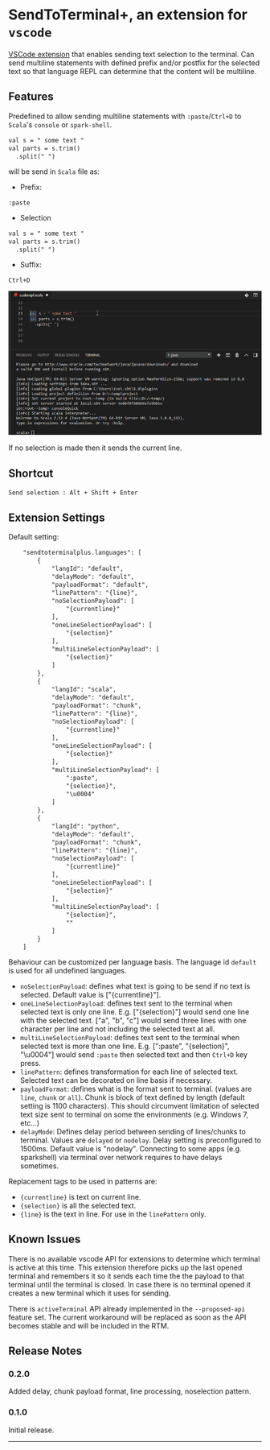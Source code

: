# SendToTerminal+, an extension for `vscode`

[VSCode extension](https://marketplace.visualstudio.com/items?itemName=ivoh.openfileatcursor) that enables sending text selection to the terminal. Can send multiline statements with defined prefix and/or postfix for the selected text so that language REPL can determine that the content will be multiline.

## Features

Predefined to allow sending multiline statements with `:paste`/`Ctrl+D` to `Scala`'s `console` or `spark-shell`.

```
val s = " some text "
val parts = s.trim()
  .split(" ")
```
will be send in `Scala` file as:
* Prefix:
```
:paste
```
* Selection
```
val s = " some text "
val parts = s.trim()
  .split(" ")
```
* Suffix:
```
Ctrl+D
```


![demo](images/sendToTerminalPlusScalaMultiLine.gif)


If no selection is made then it sends the current line.

## Shortcut
```
Send selection : Alt + Shift + Enter
```



## Extension Settings

Default setting:
```
    "sendtoterminalplus.languages": [
        {
            "langId": "default",
            "delayMode": "default",
            "payloadFormat": "default",
            "linePattern": "{line}",
            "noSelectionPayload": [
                "{currentline}"
            ],
            "oneLineSelectionPayload": [
                "{selection}"
            ],
            "multiLineSelectionPayload": [
                "{selection}"
            ]
        },
        {
            "langId": "scala",
            "delayMode": "default",
            "payloadFormat": "chunk",
            "linePattern": "{line}",
            "noSelectionPayload": [
                "{currentline}"
            ],
            "oneLineSelectionPayload": [
                "{selection}"
            ],
            "multiLineSelectionPayload": [
                ":paste",
                "{selection}",
                "\u0004"
            ]
        },
        {
            "langId": "python",
            "delayMode": "default",
            "payloadFormat": "chunk",
            "linePattern": "{line}",
            "noSelectionPayload": [
                "{currentline}"
            ],
            "oneLineSelectionPayload": [
                "{selection}"
            ],
            "multiLineSelectionPayload": [
                "{selection}",
                ""
            ]
        }
    ]
```

Behaviour can be customized per language basis. The language id `default` is used for all undefined languages. 
* `noSelectionPayload`: defines what text is going to be send if no text is selected. Default value is ["{currentline}"].
* `oneLineSelectionPayload`: defines text sent to the terminal when selected text is only one line. E.g. ["{selection}"] would send one line with the selected text. ["a", "b", "c"] would send three lines with one character per line and not including the selected text at all.
* `multiLineSelectionPayload`: defines text sent to the terminal when selected text is more than one line. E.g. [":paste", "{selection}", "\u0004"] would send `:paste` then selected text and then `Ctrl+D` key press. 
* `linePattern`: defines transformation for each line of selected text. Selected text can be decorated on line basis if necessary.
* `payloadFormat`: defines what is the format sent to terminal. (values are `line`, `chunk` or `all`). Chunk is block of text defined by length (default setting is 1100 characters). This should circumvent limitation of selected text size sent to terminal on some the environments (e.g. Windows 7, etc...)
* `delayMode`: Defines delay period between sending of lines/chunks to terminal. Values are `delayed` or `nodelay`. Delay setting is preconfigured to 1500ms. Default value is "nodelay". Connecting to some apps (e.g. sparkshell) via terminal over network requires to have delays sometimes.

Replacement tags to be used in patterns are:
* `{currentline}` is text on current line.
* `{selection}` is all the selected text.
* `{line}` is the text in line. For use in the `linePattern` only.

## Known Issues

There is no available vscode API for extensions to determine which terminal is active at this time. This extension therefore picks up the last opened terminal and remembers it so it sends each time the the payload to that terminal until the terminal is closed. In case there is no terminal opened it creates a new terminal which it uses for sending. 

There is `activeTerminal` API already implemented in the `--proposed-api` feature set. The current workaround will be replaced as soon as the API becomes stable and will be included in the RTM.

## Release Notes

### 0.2.0
Added delay, chunk payload format, line processing, noselection pattern.

### 0.1.0

Initial release.


-----------------------------------------------------------------------------------------------------------

